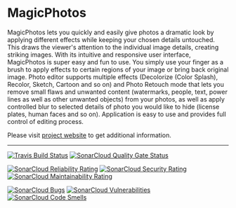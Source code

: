 # MagicPhotos

MagicPhotos  lets  you  quickly  and  easily give photos a dramatic look by
applying  different  effects  while  keeping your chosen details untouched.
This draws the viewer's attention to the individual image details, creating
striking   images.  With  its  intuitive  and  responsive  user  interface,
MagicPhotos  is  super easy and fun to use. You simply use your finger as a
brush  to  apply  effects  to  certain  regions of your image or bring back
original  image.  Photo editor supports multiple effects (Decolorize (Color
Splash),  Recolor,  Sketch,  Cartoon and so on) and Photo Retouch mode that
lets you remove small flaws and unwanted content (watermarks, people, text,
power lines as well as other unwanted objects) from your photos, as well as
apply  controlled  blur to selected details of photo you would like to hide
(license  plates,  human  faces  and so on). Application is easy to use and
provides full control of editing process.

Please  visit [project website](https://magicphotos.sourceforge.io/) to get
additional information.

---

[![Travis Build Status](https://travis-ci.com/magicphotos/magicphotos-android.svg?branch=master)](https://travis-ci.com/magicphotos/magicphotos-android)
[![SonarCloud Quality Gate Status](https://sonarcloud.io/api/project_badges/measure?project=magicphotos_magicphotos-android&metric=alert_status)](https://sonarcloud.io/dashboard?id=magicphotos_magicphotos-android)

[![SonarCloud Reliability Rating](https://sonarcloud.io/api/project_badges/measure?project=magicphotos_magicphotos-android&metric=reliability_rating)](https://sonarcloud.io/dashboard?id=magicphotos_magicphotos-android)
[![SonarCloud Security Rating](https://sonarcloud.io/api/project_badges/measure?project=magicphotos_magicphotos-android&metric=security_rating)](https://sonarcloud.io/dashboard?id=magicphotos_magicphotos-android)
[![SonarCloud Maintainability Rating](https://sonarcloud.io/api/project_badges/measure?project=magicphotos_magicphotos-android&metric=sqale_rating)](https://sonarcloud.io/dashboard?id=magicphotos_magicphotos-android)

[![SonarCloud Bugs](https://sonarcloud.io/api/project_badges/measure?project=magicphotos_magicphotos-android&metric=bugs)](https://sonarcloud.io/dashboard?id=magicphotos_magicphotos-android)
[![SonarCloud Vulnerabilities](https://sonarcloud.io/api/project_badges/measure?project=magicphotos_magicphotos-android&metric=vulnerabilities)](https://sonarcloud.io/dashboard?id=magicphotos_magicphotos-android)
[![SonarCloud Code Smells](https://sonarcloud.io/api/project_badges/measure?project=magicphotos_magicphotos-android&metric=code_smells)](https://sonarcloud.io/dashboard?id=magicphotos_magicphotos-android)
